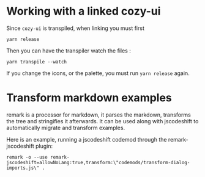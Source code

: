 # Working with a linked cozy-ui

Since `cozy-ui` is transpiled, when linking you must first

`yarn release`

Then you can have the transpiler watch the files :

`yarn transpile --watch`

If you change the icons, or the palette, you must run `yarn release` again.

# Transform markdown examples

remark is a processor for markdown, it parses the markdown, transforms the
tree and stringifies it afterwards. It can be used along with jscodeshift
to automatically migrate and transform examples.

Here is an example, running a jscodeshift codemod through the remark-jscodeshift
plugin:

```
remark -o --use remark-jscodeshift=allowNoLang:true,transform:\"codemods/transform-dialog-imports.js\" .
```
